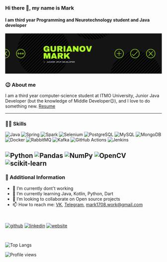 ### Hi there 👋, my name is Mark

#### I am third year Programming and Neurotechnology student and Java developer
[![I am second year Programming and Neurotechnology student and Java developer](https://github.com/Mark1708/Mark1708/blob/master/assets/header.png?raw=true)](https://www.linkedin.com/in/https://www.linkedin.com/in/mark-gurianov-605616201/)

### 😉 About me
I am a third year computer-science student at ITMO University, Junior Java Developer (but the knowledge of Middle Developer😉), and I love to do something new.
[Resume](https://drive.google.com/file/d/1I-nTtUhQhDP9QHcxoygHTSMqOzU4DeE9/view?usp=sharing)

---

### 💪🏻  Skills

![Java](https://img.shields.io/badge/-Java-0a0a0a?style=for-the-badge&logo=Java) 
![Spring](https://img.shields.io/badge/-Spring-0a0a0a?style=for-the-badge&logo=Spring) 
![Spark](https://img.shields.io/badge/-Apache&Spark-0a0a0a?style=for-the-badge&logo=Apache&Spark) 
![Selenium](https://img.shields.io/badge/-Selenium-0a0a0a?style=for-the-badge&logo=Selenium) 
![PostgreSQL](https://img.shields.io/badge/-PostgreSQL-0a0a0a?style=for-the-badge&logo=postgresql) 
![MySQL](https://img.shields.io/badge/-MySQL-0a0a0a?style=for-the-badge&logo=MySQL) 
![MongoDB](https://img.shields.io/badge/-MongoDB-0a0a0a?style=for-the-badge&logo=MongoDB) 
![Docker](https://img.shields.io/badge/-Docker-0a0a0a?style=for-the-badge&logo=Docker) 
![RabbitMQ](https://img.shields.io/badge/-RabbitMQ-0a0a0a?style=for-the-badge&logo=rabbitmq) 
![Kafka](https://img.shields.io/badge/-Kafka-0a0a0a?style=for-the-badge&logo=apachekafka)
![GitHub Actions](https://img.shields.io/badge/-githubactions-0a0a0a?style=for-the-badge&logo=githubactions) 
![Jenkins](https://img.shields.io/badge/-jenkins-0a0a0a?style=for-the-badge&logo=jenkins) 
<br/>

![Python](https://img.shields.io/badge/-Python-0a0a0a?style=for-the-badge&logo=Python)
![Pandas](https://img.shields.io/badge/-pandas-0a0a0a?style=for-the-badge&logo=pandas)
![NumPy](https://img.shields.io/badge/-numpy-0a0a0a?style=for-the-badge&logo=numpy)
![OpenCV](https://img.shields.io/badge/-opencv-0a0a0a?style=for-the-badge&logo=opencv)
![scikit-learn](https://img.shields.io/badge/-scikitlearn-0a0a0a?style=for-the-badge&logo=scikitlearn)
---
### 📄  Additional Information
- 🔭 I’m currently dont't working
- 🌱 I’m currently learning Java, Kotlin, Python, Dart
- 👯 I’m looking to collaborate on Open source projects 
- 📫 How to reach me: [VK](https://vk.com/mgurianov), [Telegram](https://t.me/MarkStav), mark1708.work@gmail.com

<br/>

[<img src='https://cdn.jsdelivr.net/npm/simple-icons@3.0.1/icons/github.svg' alt='github' height='40'>](https://github.com/https://github.com/Mark1708)  [<img src='https://cdn.jsdelivr.net/npm/simple-icons@3.0.1/icons/linkedin.svg' alt='linkedin' height='40'>](https://www.linkedin.com/in/mark1708/)  [<img src='https://cdn.jsdelivr.net/npm/simple-icons@3.0.1/icons/icloud.svg' alt='website' height='40'>](https://mark1708.github.io/)  

<br/>

![Top Langs](https://github-readme-stats.vercel.app/api/top-langs/?username=Mark1708&layout=compact&theme=chartreuse-dark&show_icons=true&hide=jupyter%20notebook,css,stylus,scss,html)


![Profile views](https://gpvc.arturio.dev/Mark1708)  

